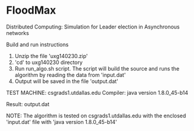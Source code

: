 # FloodMax
Distributed Computing: Simulation for Leader election in Asynchronous networks

Build and run instructions
1. Unzip the file 'uxg140230.zip'
2. 'cd' to uxg140230 directory
3. Run run_algo.sh script. The script will build the source and runs the algorithm by reading the data from 'input.dat'
4. Output will be saved in the file 'output.dat'

TEST MACHINE: csgrads1.utdallas.edu
Compiler: java version 1.8.0_45-b14

Result: output.dat

NOTE: The algorithm is tested on csgrads1.utdallas.edu with the enclosed 'input.dat' file with 'java version 1.8.0_45-b14'
